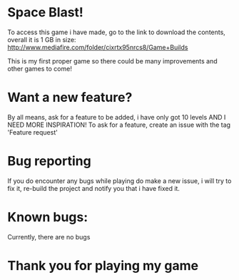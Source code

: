 # Space Blast!
 
To access this game i have made, go to the link to download the contents, overall it is 1 GB in size:
http://www.mediafire.com/folder/cixrtx95nrcs8/Game+Builds

This is my first proper game so there could be many improvements and other games to come!

# Want a new feature?
By all means, ask for a feature to be added, i have only got 10 levels AND I NEED MORE INSPIRATION!
To ask for a feature, create an issue with the tag 'Feature request'

# Bug reporting
If you do encounter any bugs while playing do make a new issue, i will try to fix it, re-build the project and notify you that i have fixed it.

# Known bugs:
Currently, there are no bugs

# Thank you for playing my game
